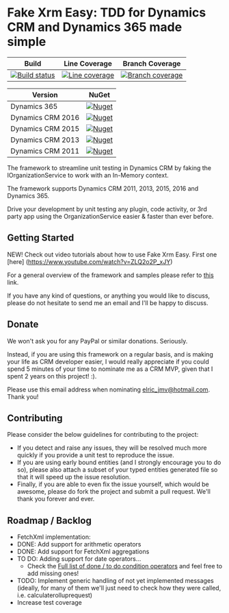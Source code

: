 ﻿Fake Xrm Easy: TDD for Dynamics CRM and Dynamics 365 made simple
=================================================================================

|Build|Line Coverage|Branch Coverage|
|-----------|-----|-----------------|
|[![Build status](https://ci.appveyor.com/api/projects/status/2g8yc8jg817746du?svg=true)](https://ci.appveyor.com/project/Jordi/fake-xrm-easy)|[![Line coverage](https://cdn.rawgit.com/jordimontana82/fake-xrm-easy/master/test/reports/badge_linecoverage.svg?v=1.32.0)](https://cdn.rawgit.com/jordimontana82/fake-xrm-easy/master/test/reports/index.htm?v=1.32.0)|[![Branch coverage](https://cdn.rawgit.com/jordimontana82/fake-xrm-easy/master/test/reports/badge_branchcoverage.svg?v=1.32.0)](https://cdn.rawgit.com/jordimontana82/fake-xrm-easy/master/test/reports/index.htm?v=1.32.0)|

|Version|NuGet|
|-----------|-----|
|Dynamics 365|[![Nuget](https://buildstats.info/nuget/fakexrmeasy.365?v=1.32.0)](https://www.nuget.org/packages/fakexrmeasy.365)|
|Dynamics CRM 2016|[![Nuget](https://buildstats.info/nuget/fakexrmeasy.2016?v=1.32.0)](https://www.nuget.org/packages/fakexrmeasy.2016)|
|Dynamics CRM 2015|[![Nuget](https://buildstats.info/nuget/fakexrmeasy.2015?v=1.32.0)](https://www.nuget.org/packages/fakexrmeasy.2015)|
|Dynamics CRM 2013|[![Nuget](https://buildstats.info/nuget/fakexrmeasy.2013?v=1.32.0)](https://www.nuget.org/packages/fakexrmeasy.2013)|
|Dynamics CRM 2011|[![Nuget](https://buildstats.info/nuget/fakexrmeasy?v=1.32.0)](https://www.nuget.org/packages/fakexrmeasy)|

The framework to streamline unit testing in Dynamics CRM by faking the IOrganizationService to work with an In-Memory context.

The framework supports Dynamics CRM 2011, 2013, 2015, 2016 and Dynamics 365.

Drive your development by unit testing any plugin, code activity, or 3rd party app using the OrganizationService easier & faster than ever before.

## Getting Started

NEW! Check out video tutorials about how to use Fake Xrm Easy. First one [here] (https://www.youtube.com/watch?v=ZLQ2o2P_xJY)

For a general overview of the framework and samples please refer to [this](http://dynamicsvalue.com/get-started/overview?source=git) link. 

If you have any kind of questions, or anything you would like to discuss, please do not hesitate to send me an email and I'll be happy to discuss.

## Donate 

We won't ask you for any PayPal or similar donations. Seriously.

Instead, if you are using this framework on a regular basis, and is making your life as CRM developer easier, I would really appreciate if you could spend 5 minutes of your time to nominate me as a CRM MVP, given that I spent 2 years on this project! :). 

Please use this email address when nominating elric_jmv@hotmail.com. Thank you! 

## Contributing

Please consider the below guidelines for contributing to the project:

* If you detect and raise any issues, they will be resolved much more quickly if you provide a unit test to reproduce the issue. 
* If you are using early bound entities (and I strongly encourage you to do so), please also attach a subset of your typed entities generated file so that it will speed up the issue resolution.
* Finally, if you are able to even fix the issue yourself, which would be awesome, please do fork the project and submit a pull request. We'll thank you forever and ever. 


## Roadmap / Backlog

*  FetchXml implementation:
*   DONE: Add support for arithmetic operators
*   DONE:  Add support for FetchXml aggregations
*   TO DO:  Adding support for date operators...
	-	Check the [Full list of done / to do condition operators](https://github.com/jordimontana82/fake-xrm-easy/blob/master/FakeXrmEasy.Tests.Shared/FakeContextTests/FetchXml/ConditionOperatorTests.cs#L19-L110) and feel free to add missing ones!
*    TODO: Implement generic handling of not yet implemented messages (ideally, for many of them we'll just need to check how they were called, i.e. calculaterolluprequest)
*  Increase test coverage
  


